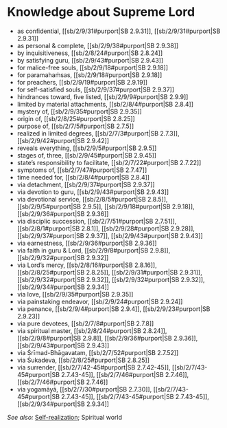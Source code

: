 # Knowledge about Supreme Lord

* as confidential, [[sb/2/9/31#purport|SB 2.9.31]], [[sb/2/9/31#purport|SB 2.9.31]]
* as personal & complete, [[sb/2/9/38#purport|SB 2.9.38]]
* by inquisitiveness, [[sb/2/8/24#purport|SB 2.8.24]]
* by satisfying guru, [[sb/2/9/43#purport|SB 2.9.43]]
* for malice-free souls, [[sb/2/9/18#purport|SB 2.9.18]]
* for paramahaṁsas, [[sb/2/9/18#purport|SB 2.9.18]]
* for preachers, [[sb/2/9/19#purport|SB 2.9.19]]
* for self-satisfied souls, [[sb/2/9/37#purport|SB 2.9.37]]
* hindrances toward, five listed, [[sb/2/9/9#purport|SB 2.9.9]]
* limited by material attachments, [[sb/2/8/4#purport|SB 2.8.4]]
* mystery of, [[sb/2/9/35#purport|SB 2.9.35]]
* origin of, [[sb/2/8/25#purport|SB 2.8.25]]
* purpose of, [[sb/2/7/5#purport|SB 2.7.5]]
* realized in limited degrees, [[sb/2/7/3#purport|SB 2.7.3]], [[sb/2/9/42#purport|SB 2.9.42]]
* reveals everything, [[sb/2/9/5#purport|SB 2.9.5]]
* stages of, three, [[sb/2/9/45#purport|SB 2.9.45]]
* state’s responsibility to facilitate, [[sb/2/7/22#purport|SB 2.7.22]]
* symptoms of, [[sb/2/7/47#purport|SB 2.7.47]]
* time needed for, [[sb/2/8/4#purport|SB 2.8.4]]
* via detachment, [[sb/2/9/37#purport|SB 2.9.37]]
* via devotion to guru, [[sb/2/9/43#purport|SB 2.9.43]]
* via devotional service, [[sb/2/8/5#purport|SB 2.8.5]], [[sb/2/9/5#purport|SB 2.9.5]], [[sb/2/9/18#purport|SB 2.9.18]], [[sb/2/9/36#purport|SB 2.9.36]]
* via disciplic succession, [[sb/2/7/51#purport|SB 2.7.51]], [[sb/2/8/1#purport|SB 2.8.1]], [[sb/2/9/28#purport|SB 2.9.28]], [[sb/2/9/37#purport|SB 2.9.37]], [[sb/2/9/43#purport|SB 2.9.43]]
* via earnestness, [[sb/2/9/36#purport|SB 2.9.36]]
* via faith in guru & Lord, [[sb/2/9/8#purport|SB 2.9.8]], [[sb/2/9/32#purport|SB 2.9.32]]
* via Lord’s mercy, [[sb/2/8/16#purport|SB 2.8.16]], [[sb/2/8/25#purport|SB 2.8.25]], [[sb/2/9/31#purport|SB 2.9.31]], [[sb/2/9/32#purport|SB 2.9.32]], [[sb/2/9/32#purport|SB 2.9.32]], [[sb/2/9/34#purport|SB 2.9.34]]
* via love, [[sb/2/9/35#purport|SB 2.9.35]]
* via painstaking endeavor, [[sb/2/9/24#purport|SB 2.9.24]]
* via penance, [[sb/2/9/4#purport|SB 2.9.4]], [[sb/2/9/23#purport|SB 2.9.23]]
* via pure devotees, [[sb/2/7/8#purport|SB 2.7.8]]
* via spiritual master, [[sb/2/8/24#purport|SB 2.8.24]], [[sb/2/9/8#purport|SB 2.9.8]], [[sb/2/9/36#purport|SB 2.9.36]], [[sb/2/9/43#purport|SB 2.9.43]]
* via Śrīmad-Bhāgavatam, [[sb/2/7/52#purport|SB 2.7.52]]
* via Śukadeva, [[sb/2/8/25#purport|SB 2.8.25]]
* via surrender, [[sb/2/7/42-45#purport|SB 2.7.42-45]], [[sb/2/7/43-45#purport|SB 2.7.43-45]], [[sb/2/7/46#purport|SB 2.7.46]], [[sb/2/7/46#purport|SB 2.7.46]]
* via yogamāyā, [[sb/2/7/30#purport|SB 2.7.30]], [[sb/2/7/43-45#purport|SB 2.7.43-45]], [[sb/2/7/43-45#purport|SB 2.7.43-45]], [[sb/2/9/34#purport|SB 2.9.34]]

*See also:* [Self-realization](entries/self-realization.md); Spiritual world
